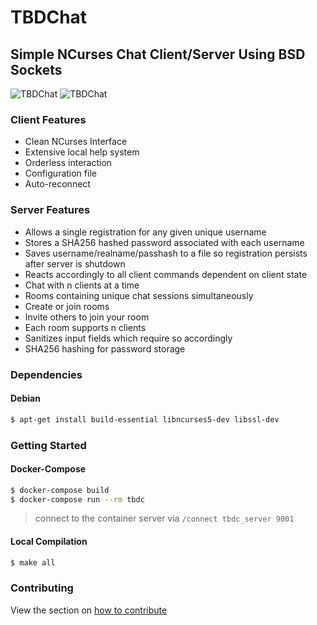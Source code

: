 # TBDChat

## Simple NCurses Chat Client/Server Using BSD Sockets

![TBDChat][TBDChat1]
![TBDChat][TBDChat2]

[TBDChat1]: http://i.imgur.com/lGuTIT2.jpg
[TBDChat2]: http://i.imgur.com/2QfQJIA.jpg

### Client Features

- Clean NCurses Interface
- Extensive local help system
- Orderless interaction
- Configuration file
- Auto-reconnect

### Server Features

- Allows a single registration for any given unique username
- Stores a SHA256 hashed password associated with each username
- Saves username/realname/passhash to a file so registration persists after server is shutdown
- Reacts accordingly to all client commands dependent on client state
- Chat with n clients at a time
- Rooms containing unique chat sessions simultaneously
- Create or join rooms
- Invite others to join your room
- Each room supports n clients
- Sanitizes input fields which require so accordingly
- SHA256 hashing for password storage

### Dependencies

#### Debian
```sh
$ apt-get install build-essential libncurses5-dev libssl-dev
```

### Getting Started

#### Docker-Compose
```sh
$ docker-compose build
$ docker-compose run --rm tbdc
```
> connect to the container server via `/connect tbdc_server 9001`

#### Local Compilation
```sh
$ make all
```

### Contributing
View the section on [how to contribute](./CONTRIBUTING.md)
